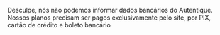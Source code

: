 Desculpe, nós não podemos informar dados bancários do Autentique. Nossos planos precisam ser pagos exclusivamente pelo site, por PIX, cartão de crédito e boleto bancário